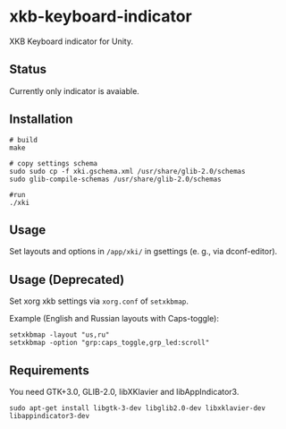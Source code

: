 # xkb-keyboard-indicator
XKB Keyboard indicator for Unity.

## Status

Currently only indicator is avaiable.

## Installation

    # build
    make

    # copy settings schema
    sudo sudo cp -f xki.gschema.xml /usr/share/glib-2.0/schemas
    sudo glib-compile-schemas /usr/share/glib-2.0/schemas

    #run
    ./xki

## Usage

Set layouts and options in `/app/xki/` in gsettings (e. g., via dconf-editor).

## Usage (Deprecated)

Set xorg xkb settings via `xorg.conf` of `setxkbmap`.

Example (English and Russian layouts with Caps-toggle):

    setxkbmap -layout "us,ru"
    setxkbmap -option "grp:caps_toggle,grp_led:scroll"

## Requirements

You need GTK+3.0, GLIB-2.0, libXKlavier and libAppIndicator3.

    sudo apt-get install libgtk-3-dev libglib2.0-dev libxklavier-dev libappindicator3-dev
